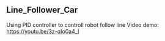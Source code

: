 ## Line_Follower_Car
Using PID controller to controll robot follow line
Video demo: https://youtu.be/3z-qIo0a4_I
